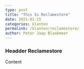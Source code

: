 ```yaml
---
type: post
title: "This Is Reclamestore"
date: 2021-01-15
categories: klanten
permalink: /klanten/reclamestore/
author: Peter Jaap Blaakmeer
---
```

### Headder Reclamestore

Content